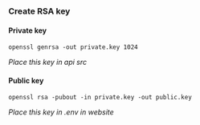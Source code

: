 ### Create RSA key
#### Private key
```
openssl genrsa -out private.key 1024
```
*Place this key in api src*
#### Public key
```
openssl rsa -pubout -in private.key -out public.key
```
*Place this key in .env in website*
